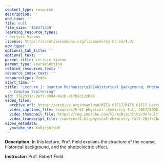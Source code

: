 ```yaml
---
content_type: resource
description: ''
end_time: ''
file: null
file_size: '106371339'
learning_resource_types:
- Lecture Videos
license: https://creativecommons.org/licenses/by-nc-sa/4.0/
ocw_type: ''
optional_tab_title: ''
optional_text: ''
parent_title: Lecture Videos
parent_type: CourseSection
related_resources_text: ''
resource_index_text: ''
resourcetype: Video
start_time: ''
title: "Lecture 1: Quantum Mechanics\u2014Historical Background, Photoelectric Effect,\
  \ Compton Scattering"
uid: 37e2531c-2ef7-d9d4-0a1b-c1fb8c12cba8
video_files:
  archive_url: https://archive.org/download/MIT5.61F17/MIT5_61F17_Lecture_01_300k.mp4
  video_captions_file: /courses/5-61-physical-chemistry-fall-2017/502b140e5d2154ab8b80070b552f151d_XxRjzphItU0.vtt
  video_thumbnail_file: https://img.youtube.com/vi/XxRjzphItU0/default.jpg
  video_transcript_file: /courses/5-61-physical-chemistry-fall-2017/7be357ef0902eaf23bc274e4312a7a53_XxRjzphItU0.pdf
video_metadata:
  youtube_id: XxRjzphItU0
---
```


**Description:** In this lecture, Prof. Field explains the structure of the course, historical background, and the photoelectric effect.

**Instructor:** Prof. Robert Field

